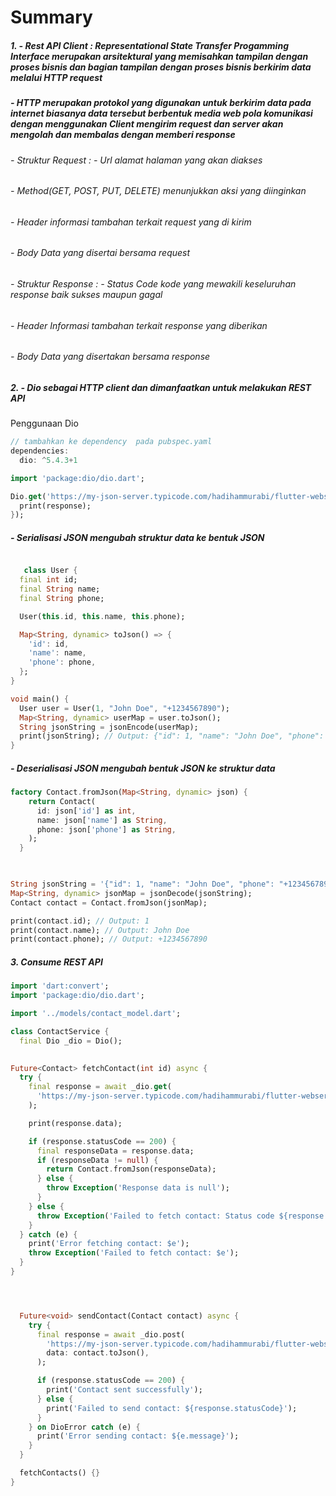 # Summary


##### 1. - Rest API Client : Representational State Transfer Progamming Interface merupakan arsitektural yang memisahkan tampilan dengan proses bisnis dan bagian tampilan dengan proses bisnis berkirim data melalui HTTP request 
#####    - HTTP merupakan protokol yang digunakan untuk berkirim data pada internet biasanya data tersebut berbentuk media web pola komunikasi dengan menggunakan Client mengirim request dan server akan mengolah dan membalas dengan memberi response 
######      - Struktur Request   : - Url alamat halaman yang akan diakses 
######                             - Method(GET, POST, PUT, DELETE) menunjukkan aksi yang diinginkan 
######                             - Header informasi tambahan terkait request yang di kirim 
######                             - Body Data yang disertai bersama request
######       - Struktur Response : - Status Code kode yang mewakili keseluruhan response baik sukses maupun gagal
######                             - Header Informasi tambahan terkait response yang diberikan 
######                             - Body Data yang disertakan bersama response
##### 2. - Dio sebagai HTTP client dan dimanfaatkan untuk melakukan REST API 

Penggunaan Dio

```dart
// tambahkan ke dependency  pada pubspec.yaml
dependencies:
  dio: ^5.4.3+1

import 'package:dio/dio.dart';

Dio.get('https://my-json-server.typicode.com/hadihammurabi/flutter-webservice/contacts/').then((response){
  print(response);
});

```

#####    - Serialisasi JSON mengubah struktur data ke bentuk JSON 

```dart

   class User {
  final int id;
  final String name;
  final String phone;

  User(this.id, this.name, this.phone);

  Map<String, dynamic> toJson() => {
    'id': id,
    'name': name,
    'phone': phone,
  };
}

void main() {
  User user = User(1, "John Doe", "+1234567890");
  Map<String, dynamic> userMap = user.toJson();
  String jsonString = jsonEncode(userMap);
  print(jsonString); // Output: {"id": 1, "name": "John Doe", "phone": "+1234567890"}
}


```

#####    - Deserialisasi JSON mengubah bentuk JSON ke struktur data

```dart
factory Contact.fromJson(Map<String, dynamic> json) {
    return Contact(
      id: json['id'] as int,
      name: json['name'] as String,
      phone: json['phone'] as String,
    );
  }

 

String jsonString = '{"id": 1, "name": "John Doe", "phone": "+1234567890"}';
Map<String, dynamic> jsonMap = jsonDecode(jsonString);
Contact contact = Contact.fromJson(jsonMap);

print(contact.id); // Output: 1
print(contact.name); // Output: John Doe
print(contact.phone); // Output: +1234567890


```

##### 3. Consume REST API 


```dart
import 'dart:convert';
import 'package:dio/dio.dart';

import '../models/contact_model.dart';

class ContactService {
  final Dio _dio = Dio();

 
Future<Contact> fetchContact(int id) async {
  try {
    final response = await _dio.get(
      'https://my-json-server.typicode.com/hadihammurabi/flutter-webservice/contacts/$id',
    );

    print(response.data);

    if (response.statusCode == 200) {
      final responseData = response.data;
      if (responseData != null) {
        return Contact.fromJson(responseData);
      } else {
        throw Exception('Response data is null');
      }
    } else {
      throw Exception('Failed to fetch contact: Status code ${response.statusCode}');
    }
  } catch (e) {
    print('Error fetching contact: $e');
    throw Exception('Failed to fetch contact: $e');
  }
}




  Future<void> sendContact(Contact contact) async {
    try {
      final response = await _dio.post(
        'https://my-json-server.typicode.com/hadihammurabi/flutter-webservice/contacts/2',
        data: contact.toJson(),
      );

      if (response.statusCode == 200) {
        print('Contact sent successfully');
      } else {
        print('Failed to send contact: ${response.statusCode}');
      }
    } on DioError catch (e) {
      print('Error sending contact: ${e.message}');
    }
  }

  fetchContacts() {}
}


```